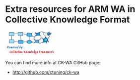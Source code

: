Extra resources for ARM WA in Collective Knowledge Format
=========================================================

[![logo](https://github.com/ctuning/ck-guide-images/blob/master/logo-powered-by-ck.png)](http://cKnowledge.org)

You can find more info at CK-WA GitHub page:
* http://github.com/ctuning/ck-wa
